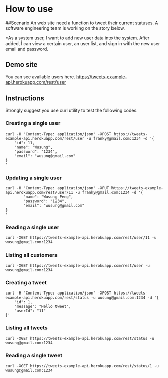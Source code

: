How to use
==========

##Scenario
An web site need a function to tweet their current statuses.  A software engineering team is working on the story below.

*As a system user, I want to add new user data into the system. After added, I can view a certain user, an user list, and sign in with the new user email and password.


## Demo site
You can see available users here. https://tweets-example-api.herokuapp.com/rest/user

## Instructions
Strongly suggest you use curl utility to test the following codes.

### Creating a single user
```
curl -H "Content-Type: application/json" -XPOST https://tweets-example-api.herokuapp.com/rest/user -u franky@gmail.com:1234 -d '{
    "id": 11,
    "name": "Wusung",
    "password": "1234",
    "email": "wusung@gmail.com"
}
'
```

### Updating a single user
```
curl -H "Content-Type: application/json" -XPUT https://tweets-example-api.herokuapp.com/rest/user/11 -u franky@gmail.com:1234 -d '{
        "name": "Wusung Peng",
        "password": "1234",
        "email": "wusung@gmail.com"
}
'
```

### Reading a single user
```
curl -XGET https://tweets-example-api.herokuapp.com/rest/user/11 -u wusung@gmail.com:1234
```

### Listing all customers
```
curl -XGET https://tweets-example-api.herokuapp.com/rest/user -u wusung@gmail.com:1234
```

### Creating a tweet
```
curl -H "Content-Type: application/json" -XPOST https://tweets-example-api.herokuapp.com/rest/status -u wusung@gmail.com:1234 -d '{
    "id": 1,
    "message": "Hello tweet",
    "userId": "11"
}'
```

### Listing all tweets
```
curl -XGET https://tweets-example-api.herokuapp.com/rest/status -u wusung@gmail.com:1234
```

### Reading a single tweet
```
curl -XGET https://tweets-example-api.herokuapp.com/rest/status/1 -u wusung@gmail.com:1234
```
